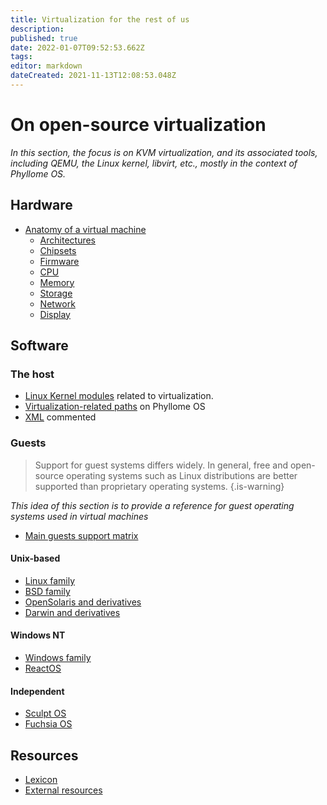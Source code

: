 ```yaml
---
title: Virtualization for the rest of us
description: 
published: true
date: 2022-01-07T09:52:53.662Z
tags: 
editor: markdown
dateCreated: 2021-11-13T12:08:53.048Z
---
```


# On open-source virtualization

*In this section, the focus is on KVM virtualization, and its associated tools, including QEMU, the Linux kernel, libvirt, etc., mostly in the context of Phyllome OS.* 

## Hardware

* [Anatomy of a virtual machine](/virt/vm)
	* [Architectures](/virt/architectures)
	* [Chipsets](/virt/chipset)
  * [Firmware](/virt/firmware)
  * [CPU](/virt/cpu)
  * [Memory](/virt/memory)
  * [Storage](/virt/storage)
  * [Network](/virt/network)
  * [Display](/virt/display)

## Software

### The host

* [Linux Kernel modules](/virt/kernel-modules) related to virtualization.
* [Virtualization-related paths](/virt/linux-paths) on Phyllome OS
* [XML](/virt/xml) commented

### Guests

> Support for guest systems differs widely. In general, free and open-source operating systems such as Linux distributions are better supported than proprietary operating systems.
{.is-warning}

*This idea of this section is to provide a reference for guest operating systems used in virtual machines*

* [Main guests support matrix](/virt/guest-support)

#### Unix-based

* [Linux family](/virt/linux)
* [BSD family](/virt/bsd)
* [OpenSolaris and derivatives](/virt/opensolaris)
* [Darwin and derivatives](/virt/darwin)

#### Windows NT
	
* [Windows family](/virt/windows)
* [ReactOS](/virt/reactos)

#### Independent

* [Sculpt OS](/virt/sculpt-os)
* [Fuchsia OS](/virt/fuchsia-os)

## Resources

* [Lexicon](/virt/lexicon) 
* [External resources](/virt/resources)